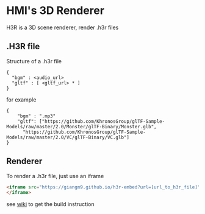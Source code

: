# HMI's 3D Renderer 
 
H3R is a 3D scene renderer, render .h3r files
## .H3R file
Structure of a .h3r file  
```
{
  "bgm" : <audio_url>
  "gltf" : [ <gltf_url> * ]
}
```
for example 
```
{
    "bgm" : ".mp3"
    "gltf": ["https://github.com/KhronosGroup/glTF-Sample-Models/raw/master/2.0/Monster/glTF-Binary/Monster.glb",
      "https://github.com/KhronosGroup/glTF-Sample-Models/raw/master/2.0/VC/glTF-Binary/VC.glb"]
}
```

## Renderer
To render a .h3r file, just use an iframe 
```html
<iframe src="https://giangm9.github.io/h3r-embed?url=[url_to_h3r_file]">
</iframe>
```

see [wiki](https://github.com/giangm9/h3r-embed/wiki/H3R-Wiki) to get the build instruction
